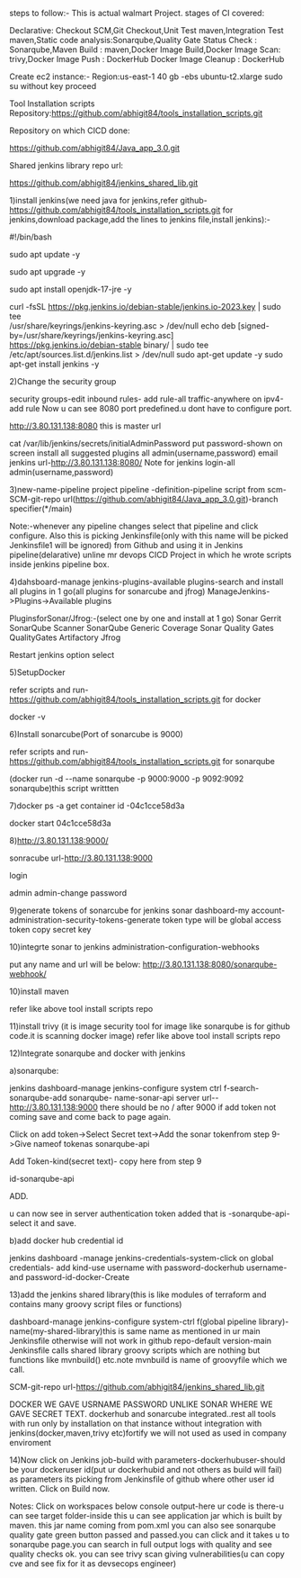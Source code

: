 steps to follow:-
This is actual walmart Project.
stages of CI covered:

Declarative: Checkout SCM,Git Checkout,Unit Test maven,Integration Test maven,Static code analysis:Sonarqube,Quality Gate Status Check : Sonarqube,Maven Build : maven,Docker Image Build,Docker Image Scan: trivy,Docker Image Push : DockerHub	Docker Image Cleanup : DockerHub

Create ec2 instance:-
Region:us-east-1
40 gb -ebs
ubuntu-t2.xlarge
sudo su
without key proceed

Tool Installation scripts Repository:https://github.com/abhigit84/tools_installation_scripts.git

Repository on which CICD done:


https://github.com/abhigit84/Java_app_3.0.git



Shared jenkins library repo url:

https://github.com/abhigit84/jenkins_shared_lib.git

1)install jenkins(we need java for jenkins,refer github-https://github.com/abhigit84/tools_installation_scripts.git for jenkins,download package,add the lines to jenkins file,install jenkins):-

#!/bin/bash

sudo apt update -y

sudo apt upgrade -y 

sudo apt install openjdk-17-jre -y

curl -fsSL https://pkg.jenkins.io/debian-stable/jenkins.io-2023.key | sudo tee \
  /usr/share/keyrings/jenkins-keyring.asc > /dev/null
echo deb [signed-by=/usr/share/keyrings/jenkins-keyring.asc] \
  https://pkg.jenkins.io/debian-stable binary/ | sudo tee \
  /etc/apt/sources.list.d/jenkins.list > /dev/null
sudo apt-get update -y 
sudo apt-get install jenkins -y

2)Change the security group

security groups-edit inbound rules-
add rule-all traffic-anywhere on ipv4-add rule
Now u can see 8080 port predefined.u dont have to configure port.

http://3.80.131.138:8080
this is master url

 cat /var/lib/jenkins/secrets/initialAdminPassword
put password-shown on screen
install all suggested plugins
all admin(username,password)
email
jenkins url-http://3.80.131.138:8080/
Note for jenkins login-all admin(username,password)

3)new-name-pipeline project
pipeline -definition-pipeline script from scm-SCM-git-repo url(https://github.com/abhigit84/Java_app_3.0.git)-branch specifier(*/main)

Note:-whenever any pipeline changes select that pipeline and click configure.
Also this is picking Jenkinsfile(only with this name will be picked Jenkinsfile1 will be ignored) from Github and using it in Jenkins pipeline(delarative) unline mr devops CICD Project in which he wrote scripts inside jenkins pipeline box. 

4)dahsboard-manage jenkins-plugins-available plugins-search and install all plugins in 1 go(all plugins for sonarcube and jfrog)
ManageJenkins->Plugins->Available plugins 

PluginsforSonar/Jfrog:-(select one by one and install at 1 go)
Sonar Gerrit
SonarQube Scanner
SonarQube Generic Coverage
Sonar Quality Gates 
QualityGates
Artifactory
Jfrog	

Restart jenkins option select

5)SetupDocker

refer scripts and run-
https://github.com/abhigit84/tools_installation_scripts.git for docker

docker -v


6)Install sonarcube(Port of sonarcube is 9000)

refer scripts and run-
https://github.com/abhigit84/tools_installation_scripts.git for sonarqube

 (docker run -d --name sonarqube -p 9000:9000 -p 9092:9092 sonarqube)this script writtten



7)docker ps -a
get container id -04c1cce58d3a

docker start 04c1cce58d3a

8)http://3.80.131.138:9000/

sonracube url-http://3.80.131.138:9000

login

admin
admin-change password

9)generate tokens of sonarcube for jenkins
sonar dashboard-my account-administration-security-tokens-generate token
type will be global access token
copy secret key

10)integrte sonar to jenkins
administration-configuration-webhooks

put any name and url will be below:
http://3.80.131.138:8080/sonarqube-webhook/

10)install maven

refer like above tool install scripts repo

11)install trivy (it is image security tool for image like sonarqube is for github code.it is scanning docker image)
refer like above tool install scripts repo


12)Integrate sonarqube and docker with jenkins

a)sonarqube:

jenkins dashboard-manage jenkins-configure system
ctrl f-search-sonarqube-add sonarqube-
name-sonar-api
server url--http://3.80.131.138:9000
there should be no / after 9000
if add token not coming save and come back to page again.

Click on add token->Select Secret text->Add the sonar tokenfrom step 9->Give nameof tokenas sonarqube-api

Add Token-kind(secret text)- 
copy here from step 9

id-sonarqube-api

ADD.

u can now see in server authentication token added that is -sonarqube-api-select it and save.


b)add docker hub credential id

jenkins dashboard -manage jenkins-credentials-system-click on global credentials-
add kind-use  username with password-dockerhub username-and password-id-docker-Create

13)add the jenkins shared library(this is like modules of terraform and contains many groovy script files or functions)

dashboard-manage jenkins-configure system-ctrl f(global pipeline library)-
name(my-shared-library)this is same name as mentioned in ur main Jenkinsfile otherwise will not work in github repo-default version-main
Jenkinsfile calls shared library groovy scripts which are nothing but functions like mvnbuild() etc.note mvnbuild is name of groovyfile which we call.

SCM-git-repo url-https://github.com/abhigit84/jenkins_shared_lib.git

DOCKER WE GAVE USRNAME PASSWORD UNLIKE SONAR WHERE WE GAVE SECRET TEXT.
dockerhub and sonarcube integrated..rest all tools with run only by installation on that instance without integration with jenkins(docker,maven,trivy etc)fortify we will not used as used in company enviroment

14)Now click on Jenkins job-build with parameters-dockerhubuser-should be your dockeruser id(put ur dockerhubid and not others as build will fail) as parameters its picking from Jenkinsfile of github where other user id written.
Click on Build now.

Notes:
Click on workspaces below console output-here ur code is there-u can see target folder-inside this u can see application jar which is built by maven.
this jar name coming from pom.xml 
you can also see sonarqube quality gate green button passed and passed.you can click and it takes u to sonarqube page.you can search in full output logs with quality and see quality checks ok.
you can see trivy scan giving vulnerabilities(u can copy cve and see fix for it as devsecops engineer)
